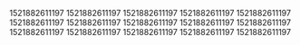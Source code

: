 1521882611197
1521882611197
1521882611197
1521882611197
1521882611197
1521882611197
1521882611197
1521882611197
1521882611197
1521882611197
1521882611197
1521882611197
1521882611197
1521882611197
1521882611197